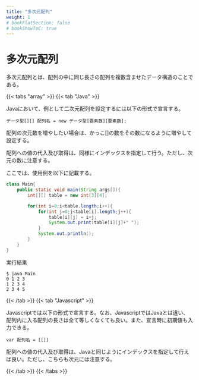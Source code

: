 ```yaml
---
title: "多次元配列"
weight: 1
# bookFlatSection: false
# bookShowToC: true
---
```


# 多次元配列

多次元配列とは、配列の中に同じ長さの配列を複数含ませたデータ構造のことである。

{{< tabs "array" >}}
{{< tab "Java" >}}

Javaにおいて、例として二次元配列を設定するには以下の形式で宣言する。

```
データ型[][] 配列名 = new データ型[要素数][要素数];
```

配列の次元数を増やしたい場合は、かっこ[]の数をその数になるように増やして設定する。

配列への値の代入及び取得は、同様にインデックスを指定して行う。ただし、次元の数に注意する。

ここでは、使用例を以下に記載する。


```java
class Main{
    public static void main(String args[]){
        int[][] table = new int[3][4];

        for(int i=0;i<table.length;i++){
            for(int j=0;j<table[i].length;j++){
                table[i][j] = i+j;
                System.out.print(table[i][j]+" ");
            }
            System.out.println();
        }
    }
}
```

実行結果

```
$ java Main
0 1 2 3 
1 2 3 4 
2 3 4 5 
```


{{< /tab >}}
{{< tab "Javascript" >}}

Javascriptでは以下の形式で宣言する。なお、JavascriptではJavaとは違い、配列内に入る配列の長さは全て等しくなくても良い。また、宣言時に初期値も入力できる。

```
var 配列名 = [[]]
```

配列への値の代入及び取得は、Javaと同じようにインデックスを指定して行えば良い。ただし、こちらも次元には注意する。


{{< /tab >}}
{{< /tabs >}}

